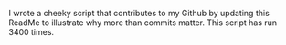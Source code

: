 I wrote a cheeky script that contributes to my Github by updating this ReadMe to illustrate why more than commits matter. This script has run 3400 times.